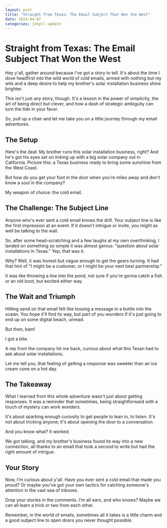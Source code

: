 ```yaml
---
layout: post
title: "Straight from Texas: The Email Subject That Won the West"
date: 2024-04-07
categories: jekyll update
---
```


# Straight from Texas: The Email Subject That Won the West

Hey y'all, gather around because I've got a story to tell. It's about the time I dove headfirst into the wild world of cold emails, armed with nothing but my wits and a deep desire to help my brother's solar installation business shine brighter.

This isn't just any story, though. It's a lesson in the power of simplicity, the art of being direct but clever, and how a dash of strategic ambiguity can turn the tide in your favor.

So, pull up a chair and let me take you on a little journey through my email adventures.

## The Setup

Here's the deal: My brother runs this solar installation business, right? And he's got his eyes set on linking up with a big solar company out in California. Picture this: a Texas business ready to bring some sunshine from the West Coast.

But how do you get your foot in the door when you're miles away and don't know a soul in the company?

My weapon of choice: the cold email.

## The Challenge: The Subject Line

Anyone who's ever sent a cold email knows the drill. Your subject line is like the first impression at an event. If it doesn't intrigue or invite, you might as well be talking to the wall.

So, after some head-scratching and a few laughs at my own overthinking, I landed on something so simple it was almost genius: "question about solar installations in Texas." Yep, that was it.

Why? Well, it was honest but vague enough to get the gears turning. It had that hint of "I might be a customer, or I might be your next best partnership."

It was like throwing a line into the pond, not sure if you're gonna catch a fish or an old boot, but excited either way.

## The Wait and Triumph

Hitting send on that email felt like tossing a message in a bottle into the ocean. You hope it'll find its way, but part of you wonders if it's just going to end up on some digital beach, unread.

But then, bam!

I got a bite.

A rep from the company hit me back, curious about what this Texan had to ask about solar installations.

Let me tell you, that feeling of getting a response was sweeter than an ice cream cone on a hot day.

## The Takeaway

What I learned from this whole adventure wasn't just about getting responses. It was a reminder that sometimes, being straightforward with a touch of mystery can work wonders.

It's about sparking enough curiosity to get people to lean in, to listen. It's not about tricking anyone; it's about opening the door to a conversation.

And you know what? It worked.

We got talking, and my brother's business found its way into a new connection, all thanks to an email that took a second to write but had the right amount of intrigue.

## Your Story

Now, I'm curious about y'all. Have you ever sent a cold email that made you proud? Or maybe you've got your own tactics for catching someone's attention in the vast sea of inboxes.

Drop your stories in the comments. I'm all ears, and who knows? Maybe we can all learn a trick or two from each other.

Remember, in the world of emails, sometimes all it takes is a little charm and a good subject line to open doors you never thought possible.
